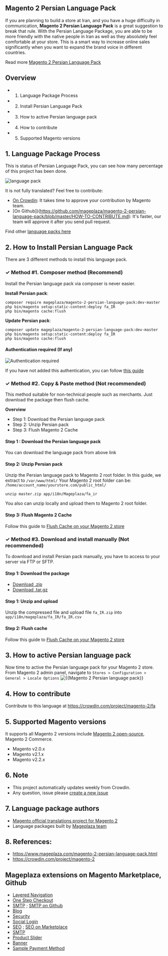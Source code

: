 ## Magento 2 Persian Language Pack

If you are planning to build a store at Iran, and you have a huge difficulty in communication, **Magento 2 Persian Language Pack** is a great suggestion to break that rule. With the Persian Language Package, you are able to be more friendly with the native people in Iran as well as they absolutely feel comfortable at your store. This is a smart way to increase online sales significantly when you want to expand the brand voice in different countries.

Read more [Magento 2 Persian Language Pack](https://www.mageplaza.com/magento-2-persian-language-pack.html)


## Overview

- 1. Language Package Process
- 2. Install Persian Language Pack
- 3. How to active Persian language pack
- 4. How to contribute
- 5. Supported Magento versions

## 1. Language Package Process

This is status of Persian Language Pack, you can see how many percentage of this project has been done.

![language pack](http://progressed.io/bar/97?title=translated)

It is not fully translated? Feel free to contribute:
- [On Crowdin](https://crowdin.com/project/magento-2): It takes time to approve your contribution by Magento team.
- [On Github])(https://github.com/mageplaza/magento-2-persian-language-pack/blob/master/HOW-TO-CONTRIBUTE.md): It's faster, our team will approve it after you send pull request.


Find other [language packs here](https://www.mageplaza.com/kb/magento-2-language-pack/)

## 2. How to Install Persian Language Pack

There are 3 different methods to install this language pack.

### ✓ Method #1. Composer method (Recommend)
Install the Persian language pack via composer is never easier.

**Install Persian pack**:

```
composer require mageplaza/magento-2-persian-language-pack:dev-master
php bin/magento setup:static-content:deploy fa_IR
php bin/magento cache:flush

```


**Update  Persian pack**:

```
composer update mageplaza/magento-2-persian-language-pack:dev-master
php bin/magento setup:static-content:deploy fa_IR
php bin/magento cache:flush

```

#### Authentication required (If any)

![Authentication required](https://cdn.mageplaza.com/media/general/dmryiPk.png)

If you have not added this authentication, you can follow [this guide](http://devdocs.magento.com/guides/v2.0/install-gde/prereq/connect-auth.html)


### ✓ Method #2. Copy & Paste method (Not recommended)

This method suitable for non-technical people such as merchants. Just download the package then flush cache.

**Overview**

- Step 1: Download the Persian language pack
- Step 2: Unzip Persian pack
- Step 3: Flush Magento 2 Cache

#### Step 1 : Download the Persian language pack

You can download the language pack from above link

#### Step 2: Unzip Persian pack

Unzip the Persian language pack to Magento 2 root folder. In this guide, we extract to `/var/www/html/`
Your Magento 2 root folder can be: `/home/account_name/yourstore.com/public_html/`

```
unzip master.zip app/i18n/Mageplaza/fa_ir
```

You also can unzip locally and upload them to Magento 2 root folder.

#### Step 3: Flush Magento 2 Cache

Follow this guide to [Flush Cache on your Magento 2 store](https://www.mageplaza.com/kb/how-flush-enable-disable-cache.html)


### ✓ Method #3. Download and install manually (Not recommended)

To download and install Persian pack manually, you have to access to your server via FTP or SFTP.

#### Step 1: Download the package

- [Download .zip](https://github.com/mageplaza/magento-2-persian-language-pack/archive/master.zip)
- [Download .tar.gz](https://github.com/mageplaza/magento-2-persian-language-pack/tarball/master)

#### Step 1: Unzip and upload

Unzip the compressed file and upload file `fa_IR.zip` into `app/i18n/mageplaza/fa_IR/fa_IR.csv`

#### Step 2: Flush cache

Follow this guide to [Flush Cache on your Magento 2 store](https://www.mageplaza.com/kb/how-flush-enable-disable-cache.html)


## 3. How to active Persian language pack

Now time to active the Persian language pack for your Magento 2 store. From Magento 2 admin panel, navigate to `Stores > Configuration > General > Locale Options`
![{{Magento 2 Persian language pack}}](https://cdn.mageplaza.com/media/general/aPSUA0l.png)


## 4. How to contribute

Contribute to this language at https://crowdin.com/project/magento-2/fa

## 5. Supported Magento versions

It supports all Magento 2 versions include [Magento 2 open-source](https://www.mageplaza.com/download-magento/), Magento 2 Commerce.


- Magento v2.0.x
- Magento v2.1.x
- Magento v2.2.x



## 6. Note

- This project automatically updates weekly from Crowdin.
- Any question, issue please [create a new issue](https://github.com/mageplaza/magento-2-persian-language-pack/issues/new)

## 7. Language package authors

- [Magento official translations project for Magento 2](https://crowdin.com/project/magento-2)
- Language packages built by [Mageplaza team](https://www.mageplaza.com/)


## 8. References:

- https://www.mageplaza.com/magento-2-persian-language-pack.html
- https://crowdin.com/project/magento-2




## Mageplaza extensions on Magento Marketplace, Github


- [Layered Navigation](https://marketplace.magento.com/mageplaza-layered-navigation-m2.html)
- [One Step Checkout](https://marketplace.magento.com/mageplaza-magento-2-one-step-checkout-extension.html)
- [SMTP](https://marketplace.magento.com/mageplaza-module-smtp.html) ; [SMTP on Github](https://github.com/mageplaza/magento-2-smtp)
- [Blog](https://github.com/mageplaza/magento-2-blog)
- [Security](https://marketplace.magento.com/mageplaza-module-security.html)
- [Social Login](https://github.com/mageplaza/magento-2-social-login)
- [SEO](https://github.com/mageplaza/magento-2-seo) ; [SEO on Marketplace](https://marketplace.magento.com/mageplaza-magento-2-seo-extension.html)
- [SMTP](https://github.com/mageplaza/magento-2-smtp)
- [Product Slider](https://github.com/mageplaza/magento-2-product-slider)
- [Banner](https://github.com/mageplaza/magento-2-banner-slider)
- [Sample Payment Method](https://github.com/mageplaza/magento-2-sample-payment-method)



